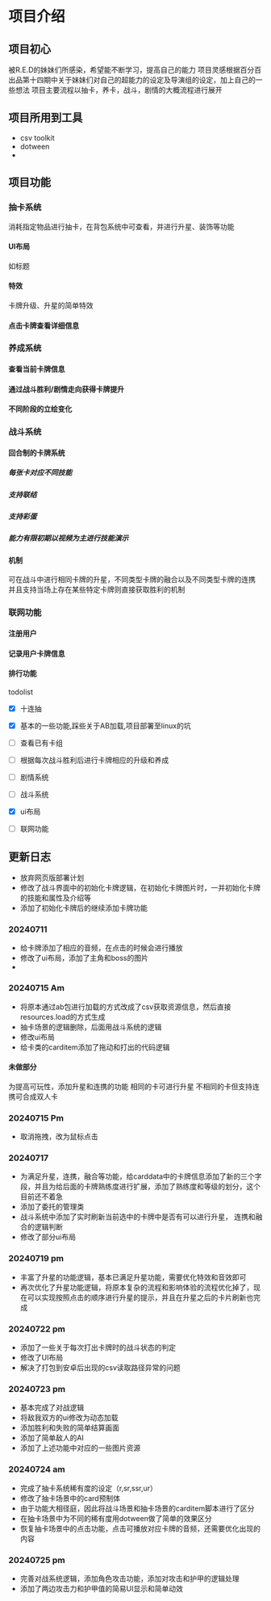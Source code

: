 # 项目介绍
## 项目初心
被R.E.D的妹妹们所感染，希望能不断学习，提高自己的能力
项目灵感根据百分百出品第十四期中关于妹妹们对自己的超能力的设定及导演组的设定，加上自己的一些想法
项目主要流程以抽卡，养卡，战斗，剧情的大概流程进行展开

## 项目所用到工具
- csv toolkit
- dotween
- 

## 项目功能
### 抽卡系统
消耗指定物品进行抽卡，在背包系统中可查看，并进行升星、装饰等功能
#### UI布局
如标题
#### 特效
卡牌升级、升星的简单特效
#### 点击卡牌查看详细信息


### 养成系统
#### 查看当前卡牌信息
#### 通过战斗胜利/剧情走向获得卡牌提升
#### 不同阶段的立绘变化

### 战斗系统
#### 回合制的卡牌系统
##### 每张卡对应不同技能
##### 支持联结
##### 支持彩蛋
##### 能力有限初期以视频为主进行技能演示
#### 机制
可在战斗中进行相同卡牌的升星，不同类型卡牌的融合以及不同类型卡牌的连携
并且支持当场上存在某些特定卡牌则直接获取胜利的机制

### 联网功能
#### 注册用户
#### 记录用户卡牌信息
#### 排行功能

todolist
- [X] 十连抽
- [X] 基本的一些功能,踩些关于AB加载,项目部署至linux的坑
- [ ] 查看已有卡组
- [ ] 根据每次战斗胜利后进行卡牌相应的升级和养成
- [ ] 剧情系统
- [ ] 战斗系统
- [x] ui布局
- [ ] 联网功能


## 更新日志
- 放弃网页版部署计划
- 修改了战斗界面中的初始化卡牌逻辑，在初始化卡牌图片时，一并初始化卡牌的技能和属性及介绍等
- 添加了初始化卡牌后的继续添加卡牌功能

### 20240711
- 给卡牌添加了相应的音频，在点击的时候会进行播放
- 修改了ui布局，添加了主角和boss的图片
-

### 20240715 Am
- 将原本通过ab包进行加载的方式改成了csv获取资源信息，然后直接resources.load的方式生成
- 抽卡场景的逻辑删除，后面用战斗系统的逻辑
- 修改ui布局
- 给卡类的carditem添加了拖动和打出的代码逻辑

#### 未做部分
为提高可玩性，添加升星和连携的功能
相同的卡可进行升星
不相同的卡但支持连携可合成双人卡

### 20240715 Pm
- 取消拖拽，改为鼠标点击

### 20240717
- 为满足升星，连携，融合等功能，给carddata中的卡牌信息添加了新的三个字段，并且为给后面的卡牌熟练度进行扩展，添加了熟练度和等级的划分，这个目前还不着急
- 添加了委托的管理类
- 战斗系统中添加了实时刷新当前选中的卡牌中是否有可以进行升星， 连携和融合的逻辑判断
- 修改了部分ui布局


### 20240719 pm
- 丰富了升星的功能逻辑，基本已满足升星功能，需要优化特效和音效即可
- 再次优化了升星功能逻辑，将原本复杂的流程和影响体验的流程优化掉了，现在可以实现按照点击的顺序进行升星的提示，并且在升星之后的卡片刷新也完成

### 20240722 pm
- 添加了一些关于每次打出卡牌时的战斗状态的判定
- 修改了UI布局
- 解决了打包到安卓后出现的csv读取路径异常的问题

### 20240723 pm
- 基本完成了对战逻辑
- 将敌我双方的ui修改为动态加载
- 添加胜利和失败的简单结算画面
- 添加了简单敌人的AI
- 添加了上述功能中对应的一些图片资源

### 20240724 am
- 完成了抽卡系统稀有度的设定（r,sr,ssr,ur）
- 修改了抽卡场景中的card预制体
- 由于功能大相径庭，因此将战斗场景和抽卡场景的carditem脚本进行了区分
- 在抽卡场景中为不同的稀有度用dotween做了简单的效果区分
- 恢复抽卡场景中的点击功能，点击可播放对应卡牌的音频，还需要优化出现的内容

### 20240725 pm
- 完善对战系统逻辑，添加角色攻击功能，添加对攻击和护甲的逻辑处理
- 添加了两边攻击力和护甲值的简易UI显示和简单动效